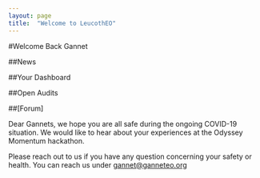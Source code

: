 ```yaml
---
layout: page
title:  "Welcome to LeucothEO"
---
```


#Welcome Back Gannet

##News

##Your Dashboard

##Open Audits

##[Forum]

Dear Gannets, we hope you are all safe during the ongoing COVID-19 situation. We would like to hear about your experiences at the Odyssey Momentum hackathon. 

Please reach out to us if you have any question concerning your safety or health. You can reach us under gannet@ganneteo.org